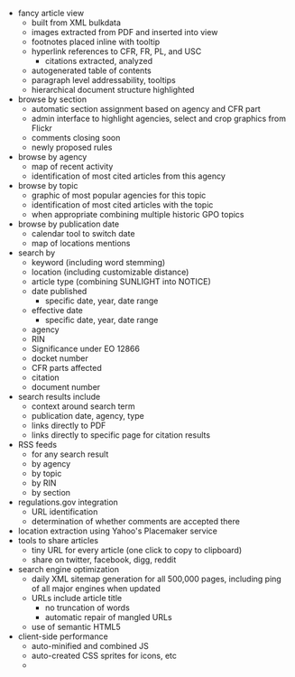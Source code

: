 * fancy article view
    * built from XML bulkdata
    * images extracted from PDF and inserted into view
    * footnotes placed inline with tooltip
    * hyperlink references to CFR, FR, PL, and USC
        * citations extracted, analyzed
    * autogenerated table of contents
    * paragraph level addressability, tooltips
    * hierarchical document structure highlighted
* browse by section
    * automatic section assignment based on agency and CFR part
    * admin interface to highlight agencies, select and crop graphics from Flickr
    * comments closing soon
    * newly proposed rules
* browse by agency
    * map of recent activity
    * identification of most cited articles from this agency
* browse by topic
    * graphic of most popular agencies for this topic
    * identification of most cited articles with the topic
    * when appropriate combining multiple historic GPO topics
* browse by publication date
    * calendar tool to switch date
    * map of locations mentions
* search by
    * keyword (including word stemming)
    * location (including customizable distance)
    * article type (combining SUNLIGHT into NOTICE)
    * date published
      * specific date, year, date range
    * effective date
      * specific date, year, date range
    * agency
    * RIN
    * Significance under EO 12866
    * docket number
    * CFR parts affected
    * citation
    * document number
* search results include
    * context around search term
    * publication date, agency, type
    * links directly to PDF
    * links directly to specific page for citation results
* RSS feeds
    * for any search result
    * by agency
    * by topic
    * by RIN
    * by section
* regulations.gov integration
    * URL identification
    * determination of whether comments are accepted there
* location extraction using Yahoo's Placemaker service
* tools to share articles
    * tiny URL for every article (one click to copy to clipboard)
    * share on twitter, facebook, digg, reddit
* search engine optimization
    * daily XML sitemap generation for all 500,000 pages, including ping of all major engines when updated
    * URLs include article title
        * no truncation of words
        * automatic repair of mangled URLs
    * use of semantic HTML5
* client-side performance
    * auto-minified and combined JS
    * auto-created CSS sprites for icons, etc
    * 